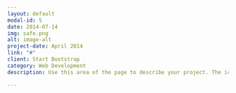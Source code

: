 ```yaml
---
layout: default
modal-id: 5
date: 2014-07-14
img: safe.png
alt: image-alt
project-date: April 2014
link: "#"
client: Start Bootstrap
category: Web Development
description: Use this area of the page to describe your project. The icon above is part of a free icon set by <a href="https://sellfy.com/p/8Q9P/jV3VZ/">Flat Icons</a>. On their website, you can download their free set with 16 icons, or you can purchase the entire set with 146 icons for only $12!

---
```

